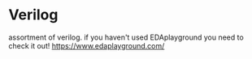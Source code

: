 # Verilog
assortment of verilog. if you haven't used EDAplayground you need to check it out! https://www.edaplayground.com/
